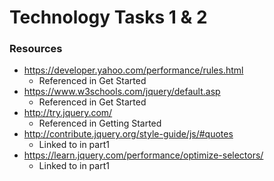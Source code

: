 # Technology Tasks 1 & 2



### Resources
* https://developer.yahoo.com/performance/rules.html
  * Referenced in Get Started
* https://www.w3schools.com/jquery/default.asp
  * Referenced in Get Started
* http://try.jquery.com/
  * Referenced in Getting Started
* http://contribute.jquery.org/style-guide/js/#quotes
  * Linked to in part1
* https://learn.jquery.com/performance/optimize-selectors/
  * Linked to in part1
